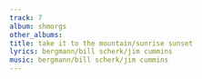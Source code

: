 ```yaml
---
track: 7
album: shmorgs
other_albums: 
title: take it to the mountain/sunrise sunset
lyrics: bergmann/bill scherk/jim cummins
music: bergmann/bill scherk/jim cummins
---
```

